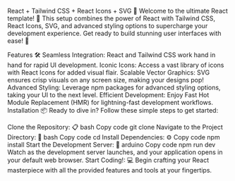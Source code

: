 React + Tailwind CSS + React Icons + SVG 🎨
Welcome to the ultimate React template! 🚀 This setup combines the power of React with Tailwind CSS, React Icons, SVG, and advanced styling options to supercharge your development experience. Get ready to build stunning user interfaces with ease! 🌟

Features 🛠️
Seamless Integration: React and Tailwind CSS work hand in hand for rapid UI development.
Iconic Icons: Access a vast library of icons with React Icons for added visual flair.
Scalable Vector Graphics: SVG ensures crisp visuals on any screen size, making your designs pop!
Advanced Styling: Leverage npm packages for advanced styling options, taking your UI to the next level.
Efficient Development: Enjoy Fast Hot Module Replacement (HMR) for lightning-fast development workflows.
Installation 📦
Ready to dive in? Follow these simple steps to get started:

Clone the Repository: 📋
bash
Copy code
git clone <repository-url>
Navigate to the Project Directory: 📂
bash
Copy code
cd <project-directory>
Install Dependencies: ⚙️
Copy code
npm install
Start the Development Server: 🚀
arduino
Copy code
npm run dev
Watch as the development server launches, and your application opens in your default web browser.
Start Coding!: 💻
Begin crafting your React masterpiece with all the provided features and tools at your fingertips.

